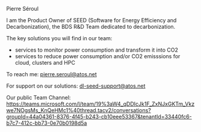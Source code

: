 Pierre Séroul

I am the Product Owner of SEED (Software for Energy Efficiency and Decarbonization), the BDS R&D Team dedicated to decarbonization. 

The key solutions you will find in our team: 
- services to monitor power consumption and transform it into CO2
- services to reduce power consumption and/or CO2 emisssions for cloud, clusters and HPC

To reach me: pierre.seroul@atos.net

For support on our solutions: dl-seed-support@atos.net

Our public Team Channel: https://teams.microsoft.com/l/team/19%3aW4_qDDIcJk1F_ZxNJxGKTm_Vkzwe7NOgsMs_KnQeHMc1%40thread.tacv2/conversations?groupId=44a04361-8376-4f45-b243-cb10eee53367&tenantId=33440fc6-b7c7-412c-bb73-0e70b0198d5a

<!---
pseroul/pseroul is a ✨ special ✨ repository because its `README.md` (this file) appears on your GitHub profile.
You can click the Preview link to take a look at your changes.
--->
